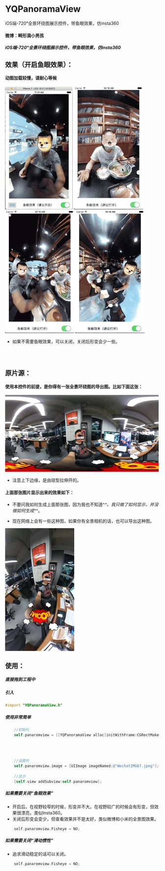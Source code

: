 # YQPanoramaView
iOS端-720°全景环绕图展示控件，带鱼眼效果，仿insta360


#### 微博：畸形滴小男孩
##### iOS端-720°全景环绕图展示控件，带鱼眼效果，仿insta360

## 效果（开启鱼眼效果）：
#### 动图加载较慢，请耐心等候
 ![image](https://github.com/976431yang/YQPanoramaView/blob/master/YQPanoramaViewDemo/screenShot/1.gif) 
 ![image](https://github.com/976431yang/YQPanoramaView/blob/master/YQPanoramaViewDemo/screenShot/2.gif)</br>
 ![image](https://github.com/976431yang/YQPanoramaView/blob/master/YQPanoramaViewDemo/screenShot/3.gif) 
 ![image](https://github.com/976431yang/YQPanoramaView/blob/master/YQPanoramaViewDemo/screenShot/4.gif) 
  </br>
  - 如果不需要鱼眼效果，可以关闭，关闭后形变会少一些。

</br></br>

## 原片源：

#### 使用本控件的前提，是你得有一张全景环绕图的导出图。比如下面这张：

![image](https://github.com/976431yang/YQPanoramaView/blob/master/YQPanoramaViewDemo/screenShot/before.jpeg) 

- 注意上下边缘，是由球型拉伸开的。

#### 上面那张图片显示出来的效果如下：

- 不要问我如何生成上面那张图，因为我也不知道^_^。我只做了如何显示，并没做如何生成^_^。

- 现在网络上会有一些这种图，如果你有全景相机的话，也可以导出这种图。

![image](https://github.com/976431yang/YQPanoramaView/blob/master/YQPanoramaViewDemo/screenShot/after.jpeg)
</br>

## 使用：
##### 直接拖到工程中
##### 引入
```objective-c
#import "YQPanoramaView.h"
```
##### 使用非常简单
```objective-c
    //初始化
    self.panaromview = [[YQPanoramaView alloc]initWithFrame:CGRectMake(20,
     																	20,
      																	self.view.frame.size.width-40,
       																	self.view.frame.size.height-80)];
    
    //设图片
    self.panaromview.image = [UIImage imageNamed:@"WechatIMG67.jpeg"];
    
    //显示
    [self.view addSubview:self.panaromview];
```

##### 如果需要关闭“鱼眼效果”

- 开启后，在视野较窄的时候，形变并不大。在视野较广的时候会有形变，但效果很漂亮，类似Insta360。
- 关闭后形变会变少，但查看效果并不是太好，类似微博和小米的全景图效果。


```objective-c
    self.panaromview.Fisheye = NO;
```

##### 如果需要关闭“滑动惯性”

- 追求滑动稳定的话可以关闭。

```objective-c
    self.panaromview.Fisheye = NO;
```